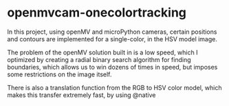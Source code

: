 # openmvcam-onecolortracking

In this project, using openMV and microPython cameras, certain positions and contours are implemented for a single-color, in the HSV model image. 

The problem of the openMV solution built in is a low speed, which I optimized by creating a radial binary search algorithm for finding boundaries, which allows us to win dozens of times in speed, but imposes some restrictions on the image itself.

There is also a translation function from the RGB to HSV color model, which makes this transfer extremely fast, by using @native
